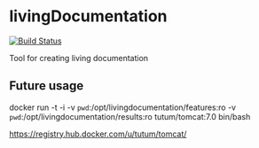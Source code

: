 livingDocumentation
===================
[![Build Status](https://travis-ci.org/michaelszymczak/livingDocumentation.svg?branch=master)](https://travis-ci.org/michaelszymczak/livingDocumentation)

Tool for creating living documentation


Future usage
------------

docker run -t -i -v `pwd`:/opt/livingdocumentation/features:ro -v `pwd`:/opt/livingdocumentation/results:ro tutum/tomcat:7.0 bin/bash

https://registry.hub.docker.com/u/tutum/tomcat/
